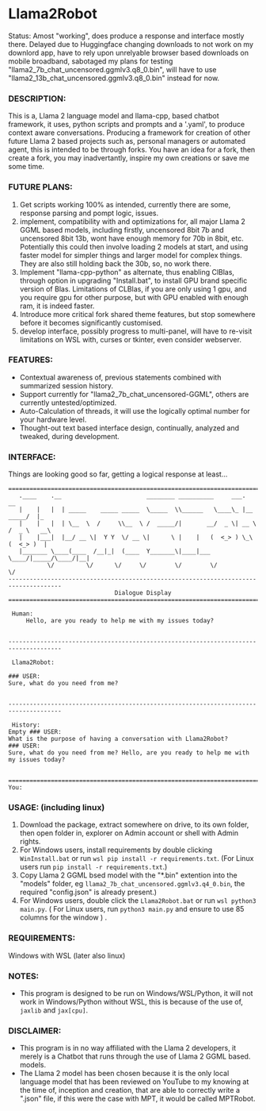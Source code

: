 # Llama2Robot
Status: Amost "working", does produce a response and interface mostly there. Delayed due to Huggingface changing downloads to not work on my downlord app, have to rely upon unrelyable browser based downloads on mobile broadband, sabotaged my plans for testing "llama2_7b_chat_uncensored.ggmlv3.q8_0.bin", will have to use "llama2_13b_chat_uncensored.ggmlv3.q8_0.bin" instead for now.

### DESCRIPTION:
This is a, Llama 2 language model and llama-cpp, based chatbot framework, it uses, python scripts and prompts and a '.yaml', to produce context aware conversations. Producing a framework for creation of other future Llama 2 based projects such as, personal managers or automated agent, this is intended to be through forks. You have an idea for a fork, then create a fork, you may inadvertantly, inspire my own creations or save me some time.

### FUTURE PLANS:
1) Get scripts working 100% as intended, currently there are some, response parsing and pompt logic, issues.
2) implement, compatibility with and optimizations for, all major Llama 2 GGML based models, including firstly, uncensored 8bit 7b and uncensored 8bit 13b, wont have enough memory for 70b in 8bit, etc. Potentially this could then involve loading 2 models at start, and using faster model for simpler things and larger model for complex things. They are also still holding back the 30b, so, no work there.
3) Implement "llama-cpp-python" as alternate, thus enabling ClBlas, through option in upgrading "Install.bat", to install GPU brand specific version of Blas. Limitations of CLBlas, if you are only using 1 gpu, and you require gpu for other purpose, but with GPU enabled with enough ram, it is indeed faster.
4) Introduce more critical fork shared theme features, but stop somewhere before it becomes significantly customised.
5) develop interface, possibly progress to multi-panel, will have to re-visit limitations on WSL with, curses or tkinter, even consider webserver. 

### FEATURES:
* Contextual awareness of, previous statements combined with summarized session history.
* Support currently for "llama2_7b_chat_uncensored-GGML", others are currently untested/optimized.
* Auto-Calculation of threads, it will use the logically optimal number for your hardware level.
* Thought-out text based interface design, continually, analyzed and tweaked, during development.

### INTERFACE:
Things are looking good so far, getting a logical response at least...
```
=====================================================================================
   .____    .__                        ________ __________     ___.           __
   |    |   |  | _____    _____ _____  \_____  \\______   \____\_ |__   _____/  |_
   |    |   |  | \__  \  /     \\__  \ /  _____/|       __/  _ \| __ \ /  _ \   __\
   |    |___|  |__/ __ \|  Y Y  \/ __ \|      \ |    |   (  <_> ) \_\ (  <_> )  |
   |_______ \____(____  /__|_|  (____  Y_______\|____|___ \____/|_____/\____/|__|
           \/         \/      \/     \/        \/        \/           \/
-------------------------------------------------------------------------------------
                              Dialogue Display
=====================================================================================

 Human:
     Hello, are you ready to help me with my issues today?


-------------------------------------------------------------------------------------

 Llama2Robot:

### USER:
Sure, what do you need from me?


-------------------------------------------------------------------------------------

 History:
Empty ### USER:
What is the purpose of having a conversation with Llama2Robot?
### USER:
Sure, what do you need from me? Hello, are you ready to help me with my issues today?


=====================================================================================
You:
```

### USAGE: (including linux)
1) Download the package, extract somewhere on drive, to its own folder, then open folder in, explorer on Admin account or shell with Admin rights.
2) For Windows users, install requirements by double clicking `WinInstall.bat` or run `wsl pip install -r requirements.txt`. (For Linux users run `pip install -r requirements.txt`.)
3) Copy Llama 2 GGML bsed model with the "*.bin" extention into the "models" folder, eg `llama2_7b_chat_uncensored.ggmlv3.q4_0.bin`, the required "config.json" is already present.)
4) For Windows users, double click the `Llama2Robot.bat` or run `wsl python3 main.py`. ( For Linux users, run `python3 main.py` and ensure to use 85 columns for the window ) .

### REQUIREMENTS:
Windows with WSL (later also linux)

### NOTES:
* This program is designed to be run on Windows/WSL/Python, it will not work in Windows/Python without WSL, this is because of the use of, `jaxlib` and `jax[cpu]`. 

### DISCLAIMER:
* This program is in no way affiliated with the Llama 2 developers, it merely is a Chatbot that runs through the use of Llama 2 GGML based. models.
* The Llama 2 model has been chosen because it is the only local language model that has been reviewed on YouTube to my knowing at the time of, inception and creation, that are able to correctly write a ".json" file, if this were the case with MPT, it would be called MPTRobot.

